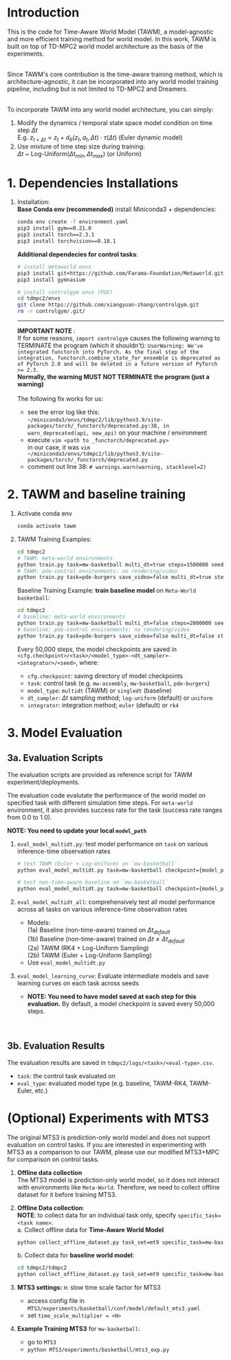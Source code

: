<h1> Introduction </h1>
This is the code for Time-Aware World Model (TAWM), a model-agnostic and more efficient training method for world model. In this work, TAWM is built on top of TD-MPC2 world model architecture as the basis of the experiments. <br><br>

Since TAWM's core contribution is the time-aware training method, which is architecture-agnostic, it can be incorporated into any world model training pipeline, including but is not limited to TD-MPC2 and Dreamers. <br><br>

To incorporate TAWM into any world model architecture, you can simply:
1) Modify the dynamics / temporal state space model condition on time step $\Delta t$ <br>
   E.g. $z_{t+\Delta t} = z_t + d_{\theta}(z_t, a_t, \Delta t) \cdot \tau(\Delta t)$ (Euler dynamic model)
2) Use mixture of time step size during training: <br>
   $\Delta t$ ~ Log-Uniform($\Delta t_{min}, \Delta t_{max}$) (or Uniform)


<h1> 1. Dependencies Installations </h1>

1. Installation:<br>
   **Base Conda env (recommended)**
   install Miniconda3 + dependencies:
   ```sh
   conda env create -f environment.yaml
   pip3 install gym==0.21.0
   pip3 install torch==2.3.1
   pip3 install torchvision==0.18.1
   ```
   


   **Additional dependecies for control tasks**:
   
   ```sh
   # install metaworld envs
   pip3 install git+https://github.com/Farama-Foundation/Metaworld.git@04be337a12305e393c0caf0cbf5ec7755c7c8feb
   pip3 install gymnasium

   # install controlgym envs (PDE)
   cd tdmpc2/envs
   git clone https://github.com/xiangyuan-zhang/controlgym.git
   rm -r controlgym/.git/
   ```

   ---
   <b> IMPORTANT NOTE </b>: <br>
   If for some reasons, `import controlgym` causes the following warning to TERMINATE the program (which it shouldn't):
   `UserWarning: We've integrated functorch into PyTorch. As the final step of the integration, functorch.combine_state_for_ensemble is deprecated as of PyTorch 2.0 and will be deleted in a future version of PyTorch >= 2.3.` <br>
   <b> Normally, the warning MUST NOT TERMINATE the program (just a warning) </b> <br><br>
   The following fix works for us:
   * see the error log like this: `~/miniconda3/envs/tdmpc2/lib/python3.9/site-packages/torch/_functorch/deprecated.py:38, in warn_deprecated(api, new_api)` on your machine / environment
   * execute `vim <path to _functorch/deprecated.py>` <br>
      in our case, it was `vim ~/miniconda3/envs/tdmpc2/lib/python3.9/site-packages/torch/_functorch/deprecated.py`
   * comment out line 38: `# warnings.warn(warning, stacklevel=2)`
   



<h1> 2. TAWM and baseline training </h1>

1. Activate conda env
   ```sh
   conda activate tawm
   ```

2. TAWM Training Examples:
   ```sh
   cd tdmpc2
   # TAWM: meta-world environments
   python train.py task=mw-basketball multi_dt=true steps=1500000 seed=3
   # TAWM: pde-control environments: no rendering/video
   python train.py task=pde-burgers save_video=false multi_dt=true steps=1500000 seed=5
   ```

   Baseline Training Example: **train baseline model** on `Meta-World basketball`:
   ```sh
   cd tdmpc2
   # baseline: meta-world environments
   python train.py task=mw-basketball multi_dt=false steps=2000000 seed=3
   # baseline: pde-control environments: no rendering/video
   python train.py task=pde-burgers save_video=false multi_dt=false steps=2000000 seed=5
   ```

   Every 50,000 steps, the model checkpoints are saved in `<cfg.checkpoint>/<task>/<model_type>-<dt_sampler>-<integrator>/<seed>`, where:
   * `cfg.checkpoint`: saving directory of model checkpoints
   * `task`: control task (e.g. `mw-assembly`, `mw-basketball`, `pde-burgers`)
   * `model_type`: `multidt` (TAWM) or `singledt` (baseline)
   * `dt_sampler`: $\Delta t$ sampling method; `log-uniform` (default) or `uniform`
   * `integrator`: integration method; `euler` (default) or `rk4`

<!-- 5. Evaluation: <br>
   The evaluation code evalutate the performance of the world model on specified task with different simulation time steps. For `meta-world` environment, it also provides success rate for the task (success rate ranges from 0.0 to 1.0).

   Example evaluation on `mw-faucet-open` using MPC planner (better performance for some tasks):
   ```sh
   python eval_model_multidt.py task=mw-faucet-open multitask=false checkpoint=<path to .pt file>
   ```

   Example evaluation on `mw-faucet-open` using model-free planner $\pi$ (significantly faster):
   ```sh
   python eval_model_multidt.py task=mw-faucet-open multitask=false checkpoint=<path to .pt file> mpc=false
   ``` -->

<h1> 3. Model Evaluation </h1>

<h2> 3a. Evaluation Scripts </h2>
The evaluation scripts are provided as reference script for TAWM experiment/deployments. <br>

The evaluation code evalutate the performance of the world model on specified task with different simulation time steps. For `meta-world` environment, it also provides success rate for the task (success rate ranges from 0.0 to 1.0). <br>

**NOTE: You need to update your local `model_path`**
1. `eval_model_multidt.py`: test model performance on `task` on various inference-time observation rates <br>
   ```sh
   # test TAWM (Euler + Log-Uniform) on `mw-basketball`
   python eval_model_multidt.py task=mw-basketball checkpoint={model_path} seed={seed} dt_sampler=log-uniform multi_dt=true integrator=euler
   ```

   ```sh
   # test non-time-aware baseline on `mw-basketball`
   python eval_model_multidt.py task=mw-basketball checkpoint={model_path} seed={seed} multi_dt=false eval_steps_adjusted=true
   ```
2. `eval_model_multidt_all`: comprehensively test all model performance across all tasks on various inference-time observation rates <br>
   * Models: <br>
      (1a) Baseline (non-time-aware) trained on $\Delta t_{default}$ <br>
      (1b) Baseline (non-time-aware) trained on $\Delta t \neq \Delta t_{default}$ <br>
      (2a) TAWM (RK4 + Log-Uniform Sampling) <br>
      (2b) TAWM (Euler + Log-Uniform Sampling) <br>
   * Use `eval_model_multidt.py`

3. `eval_model_learning_curve`: Evaluate intermediate models and save learning curves on each task across seeds
   * **NOTE: You need to have model saved at each step for this evaluation.** By default, a model checkpoint is saved every 50,000 steps.
<br>

<h2> 3b. Evaluation Results </h2>

The evaluation results are saved in `tdmpc2/logs/<task>/<eval-type>.csv`.
* `task`: the control task evaluated on
* `eval_type`: evaluated model type (e.g. baseline, TAWM-RK4, TAWM-Euler, etc.)

<h1> (Optional) Experiments with MTS3 </h1>
The original MTS3 is prediction-only world model and does not support evaluation on control tasks. If you are interested in experimenting with MTS3 as a comparison to our TAWM, please use our modified MTS3+MPC for comparison on control tasks. 

1. **Offline data collection** <br>
   The MTS3 model is prediction-only world model, so it does not interact with environments like `Meta-World`. Therefore, we need to collect offline dataset for it before training MTS3.

2. **Offline Data collection**: <br>
   **NOTE**: to collect data for an individual task only, specify `specific_task=<task name>`. <br>
   a. Collect offline data for **Time-Aware World Model** <br>
   ```sh
   python collect_offline_dataset.py task_set=mt9 specific_task=mw-basketball num_eps=40000 ep_length=100 multitask=false multi_dt=true data_dir=/fs/nexus-scratch/anhu/mt9_multidt_40k
   ```

   b. Collect data for **baseline world model**:
   ```sh
   cd tdmpc2/tdmpc2
   python collect_offline_dataset.py task_set=mt9 specific_task=mw-basketball num_eps=40000 ep_length=100 multitask=false multi_dt=false data_dir=/fs/nexus-scratch/anhu/mt9_singledt_40k
   ```

3. **MTS3 settings:** `H`: slow time scale factor for MTS3 
   * access config file in `MTS3/experiments/basketball/conf/model/default_mts3.yaml`
   * set `time_scale_multiplier = <H>`

4. **Example Training MTS3** for `mw-basketball`:
   * go to `MTS3`
   * `python MTS3/experiments/basketball/mts3_exp.py`
   

   <!-- It is very likely that when running the training process with adaptive timesteps, you will get an error like this:

   ```
   Maximum path length allowed by the benchmark has been exceeded
   ```


   This is a mujoco check that we can disable. To do this, simply go to ~/anaconda3/envs/mtrl/lib/python3.8/site-packages/metaworld/envs/mujoco/mujoco_env.py and comment the lines 107 and 108:

   ```
   if getattr(self, 'curr_path_length', 0) > self.max_path_length:
      raise ValueError('Maximum path length allowed by the benchmark has been exceeded')
   ``` -->